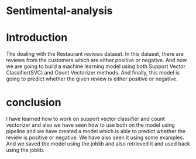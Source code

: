 # Sentimental-analysis
# Introduction
 The dealing with the Restaurant reviews dataset.
In this dataset, there are reviews from the customers which are either positive or negative. 
And now we are going to build a machine learning model using both Support Vector Classifier(SVC) and Count Vectorizer methods.
And finally, this model is going to predict whether the given review is either positive or negative.

# conclusion
I have  learned how to work on support vector classifier and count vectorizer and also we have seen how to
use both on the model using pipeline and we have created a model which is able to predict whether
the review is positive or negative. We have also seen it using some examples. And we saved the 
model using the joblib and also retrieved it and used back using the joblib.
